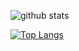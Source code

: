 ![github stats](https://github-readme-stats.vercel.app/api?username=dchicasduena&show_icons=true)

[![Top Langs](https://github-readme-stats.vercel.app/api/top-langs/?username=anuraghazra&layout=compact)](https://github.com/anuraghazra/github-readme-stats)
